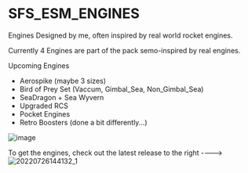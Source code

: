 # SFS_ESM_ENGINES
Engines Designed by me, often inspired by real world rocket engines.

Currently 4 Engines are part of the pack semo-inspired by real engines.

Upcoming Engines
- Aerospike (maybe 3 sizes)
- Bird of Prey Set (Vaccum, Gimbal_Sea, Non_Gimbal_Sea)
- SeaDragon + Sea Wyvern
- Upgraded RCS
- Pocket Engines
- Retro Boosters (done a bit differently...)

![image](https://user-images.githubusercontent.com/109048742/181511923-4af7e266-ea6d-4f0d-85af-f1d852e8461e.png)

To get the engines, check out the latest release to the right ---->
![20220726144132_1](https://user-images.githubusercontent.com/109048742/181510856-8beac4b3-9cbb-4058-869f-063546a13715.jpg)
